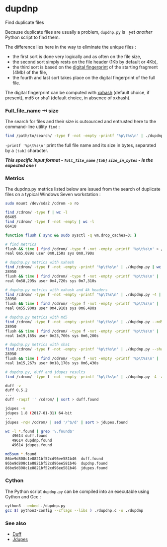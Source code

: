 # dupdnp
Find duplicate files

Because duplicate files are usually a problem, `dupdnp.py` is  &nbsp;&nbsp;*yet another*&nbsp;&nbsp; Python script to find them.

The difference lies here in the way to eliminate the unique files :

* the first sort is done very logically and as often on the file size,
* the second sort simply rests on the file header (1Kb by default or 4Kb),
* the third sort is based on the [digital fingerprint](https://en.wikipedia.org/w/index.php?title=Message_digest) of the starting fragment (4Mb) of the file,
* the fourth and last sort takes place on the digital fingerprint of the full file.

The digital fingerprint can be computed with [xxhash](https://github.com/Cyan4973/xxHash) (default choice, if present), md5 or sha1 (default choice, in absence of xxhash).



### Full_file_name &RightArrowBar; size

The search for files and their size is outsourced and entrusted here to the command-line utility `find` :

```bash
find /path/to/search/ -type f -not -empty -printf '%p\t%s\n' | ./dupdnp.py
```

`-printf '%p\t%s\n'` print the full file name and its size in bytes, separated by a `[tab]` character.

***This specific input format - `full_file_name` `[tab]` `size_in_bytes` - is the expected one !***



### Metrics

The dupdnp.py metrics listed below are issued from the search of duplicate files on a typical Windows Seven workstation :
```bash
sudo mount /dev/sda2 /cdrom -o ro

find /cdrom/ -type f | wc -l
66465
find /cdrom/ -type f -not -empty | wc -l
66418

function flush { sync && sudo sysctl -q vm.drop_caches=3; }

# find metrics
flush && time ( find /cdrom/ -type f -not -empty -printf '%p\t%s\n' > /dev/null )
real 0m5,089s user 0m0,150s sys 0m0,790s

# dupdnp.py metrics with xxhash
find /cdrom/ -type f -not -empty -printf '%p\t%s\n' | ./dupdnp.py | wc -l
28950
flush && time ( find /cdrom/ -type f -not -empty -printf '%p\t%s\n' | ./dupdnp.py > /dev/null )
real 0m58,295s user 0m4,720s sys 0m7,310s

# dupdnp.py metrics with xxhash and 4k headers
find /cdrom/ -type f -not -empty -printf '%p\t%s\n' | ./dupdnp.py -4 | wc -l
28950
flush && time ( find /cdrom/ -type f -not -empty -printf '%p\t%s\n' | ./dupdnp.py -4 > /dev/null )
real 0m55,900s user 0m4,910s sys 0m6,480s

# dupdnp.py metrics with md5
find /cdrom/ -type f -not -empty -printf '%p\t%s\n' | ./dupdnp.py --md5 | wc -l
28950
flush && time ( find /cdrom/ -type f -not -empty -printf '%p\t%s\n' | ./dupdnp.py --md5 > /dev/null )
real 1m19,165s user 0m23,700s sys 0m6,200s

# dupdnp.py metrics with sha1
find /cdrom/ -type f -not -empty -printf '%p\t%s\n' | ./dupdnp.py --sha1 | wc -l
28950
flush && time ( find /cdrom/ -type f -not -empty -printf '%p\t%s\n' | ./dupdnp.py --sha1 > /dev/null )
real 1m15,267s user 0m18,170s sys 0m6,430s

# dupdnp.py, duff and jdupes results
find /cdrom/ -type f -not -empty -printf '%p\t%s\n' | ./dupdnp.py -4 -a | sed '/^$/d' | sort > dupdnp.found

duff -v
duff 0.5.2
...
duff -raqzf '' /cdrom/ | sort > duff.found

jdupes -v
jdupes 1.8 (2017-01-31) 64-bit
...
jdupes -rqH /cdrom/ | sed '/^$/d' | sort > jdupes.found

wc -l *.found | grep '\.found$'
   49614 duff.found
   49614 dupdnp.found
   49614 jdupes.found

md5sum *.found
86be9d808c1e8821bf52cd96ee581b46  duff.found
86be9d808c1e8821bf52cd96ee581b46  dupdnp.found
86be9d808c1e8821bf52cd96ee581b46  jdupes.found
```



### Cython

The Python script `dupdnp.py` can be compiled into an executable using Cython and Gcc :
```bash
cython3 --embed ./dupdnp.py
gcc $( python3-config --cflags --libs ) ./dupdnp.c -o ./dupdnp
```



### See also

- [Duff](https://github.com/elmindreda/duff)
- [Jdupes](https://github.com/jbruchon/jdupes)

